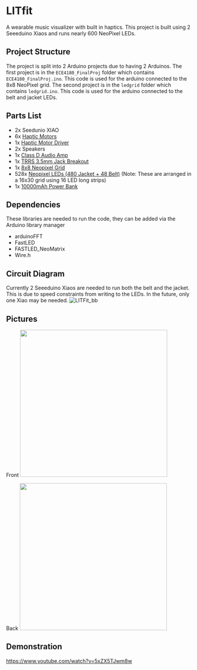 # LITfit
A wearable music visualizer with built in haptics. This project is built using 2 Seeeduino Xiaos and runs nearly 600 NeoPixel LEDs.

## Project Structure
The project is split into 2 Arduino projects due to having 2 Arduinos. The first project is in the `ECE4180_FinalProj` folder which contains `ECE4180_FinalProj.ino`. This code is used for the arduino connected to the 8x8 NeoPixel grid. The second project is in the `ledgrid` folder which contains `ledgrid.ino`. This code is used for the arduino connected to the belt and jacket LEDs.

## Parts List
- 2x Seedunio XIAO
- 6x [Haptic Motors](https://www.amazon.com/gp/product/B07Q1ZV4MJ/ref=ppx_yo_dt_b_asin_title_o04_s00?ie=UTF8&psc=1)
- 1x [Haptic Motor Driver](https://www.adafruit.com/product/2305)
- 2x Speakers
- 1x [Class D Audio Amp](https://www.sparkfun.com/products/11044)
- 1x [TRRS 3.5mm Jack Breakout](https://www.sparkfun.com/products/11570)
- 1x [8x8 Neopixel Grid](https://www.amazon.com/gp/product/B01MCUOD8N/ref=ppx_yo_dt_b_asin_title_o04_s00?ie=UTF8&psc=1)
- 528x [Neopixel LEDs (480 Jacket + 48 Belt)](https://www.amazon.com/gp/product/B01CDTEJBG/ref=ppx_yo_dt_b_asin_title_o04_s00?ie=UTF8&psc=1) (Note: These are arranged in a 16x30 grid using 16 LED long strips)
- 1x [10000mAh Power Bank](https://www.amazon.com/gp/product/B07H5759NR/ref=ppx_yo_dt_b_asin_title_o01_s00?ie=UTF8&psc=1)


## Dependencies
These libraries are needed to run the code, they can be added via the Arduino library manager

- arduinoFFT
- FastLED
- FASTLED_NeoMatrix
- Wire.h

## Circuit Diagram
Currently 2 Seeeduino Xiaos are needed to run both the belt and the jacket. This is due to speed constraints from writing to the LEDs. In the future, only one Xiao may be needed.
![LITFit_bb](https://user-images.githubusercontent.com/67759534/116934638-3a847180-ac33-11eb-8b09-79ad2933950b.png)

## Pictures
Front
<img src="https://user-images.githubusercontent.com/67759534/116935212-09f10780-ac34-11eb-830c-39a3c5612909.jpg" width="400"/>

Back
<img src="https://user-images.githubusercontent.com/67759534/116934733-59830380-ac33-11eb-8b60-180da0d7dc5b.jpg" width="400"/>



## Demonstration

https://www.youtube.com/watch?v=5xZX5TJwm8w
